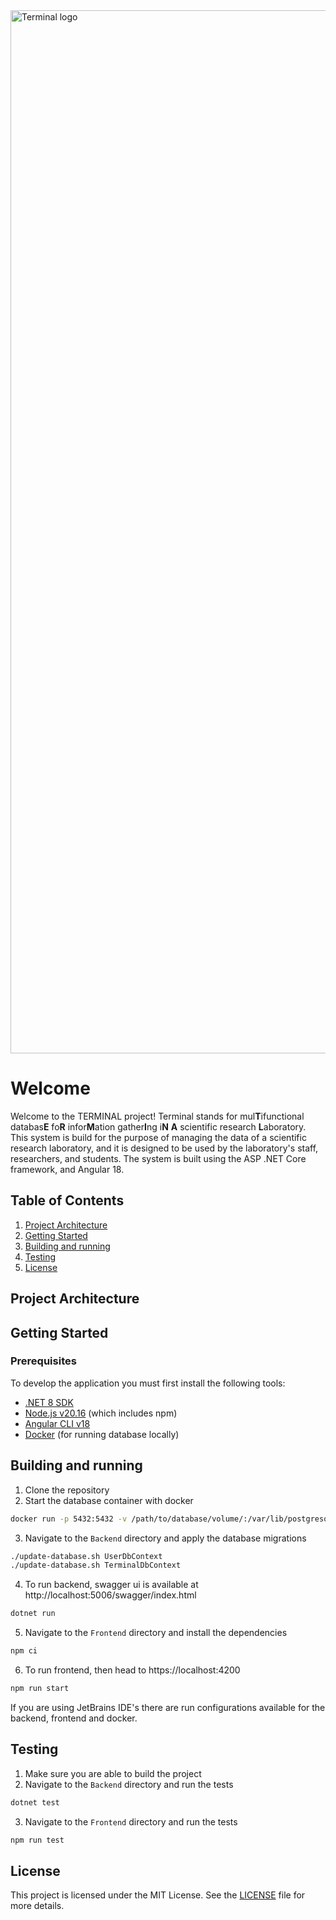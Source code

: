 <img width="1669" src="https://user-images.githubusercontent.com/46223928/229259166-1ce9f748-09c8-43f7-869c-b083d848f624.svg" alt="Terminal logo"/>

# Welcome

Welcome to the TERMINAL project! Terminal stands for mul**T**ifunctional databas**E** fo**R** infor**M**ation gather**I**ng i**N** **A** scientific research **L**aboratory. This system is build for the purpose of managing the data of a scientific research laboratory, and it is designed to be used by the laboratory's staff, researchers, and students. The system is built using the ASP .NET Core framework, and Angular 18.

## Table of Contents

1. [Project Architecture](#project-architecture)
2. [Getting Started](#getting-started)
3. [Building and running](#building-and-running)
4. [Testing](#testing)
5. [License](#license)

[//]: # (5. [Contributing]&#40;#contributing&#41;)

## Project Architecture

## Getting Started

### Prerequisites
To develop the application you must first install the following tools:

- [.NET 8 SDK](https://dotnet.microsoft.com/download/dotnet/8.0)
- [Node.js v20.16](https://nodejs.org/) (which includes npm)
- [Angular CLI v18](https://angular.dev/tools/cli)
- [Docker](https://docs.docker.com/get-docker/) (for running database locally)

## Building and running

1. Clone the repository
2. Start the database container with docker
```bash
docker run -p 5432:5432 -v /path/to/database/volume/:/var/lib/postgresql/data --env POSTGRES_PASSWORD=root --env POSTGRES_DB=terminal --env POSTGRES_USER=root --name terminal.database --pull missing postgres 
```

3. Navigate to the `Backend` directory and apply the database migrations
```bash
./update-database.sh UserDbContext
./update-database.sh TerminalDbContext
```

4. To run backend, swagger ui is available at http://localhost:5006/swagger/index.html
```bash
dotnet run
```

5. Navigate to the `Frontend` directory and install the dependencies
```bash
npm ci
```

6. To run frontend, then head to https://localhost:4200
```bash
npm run start
```
If you are using JetBrains IDE's there are run configurations available for the backend, frontend and docker.

## Testing
1. Make sure you are able to build the project
2. Navigate to the `Backend` directory and run the tests
```bash
dotnet test
```
3. Navigate to the `Frontend` directory and run the tests
```bash
npm run test
```

[//]: # (## Contributing)

[//]: # ()
[//]: # (Contributions are welcome! Please read our [contributing guidelines]&#40;CONTRIBUTING.md&#41; for more details.)

## License

This project is licensed under the MIT License. See the [LICENSE](LICENSE) file for more details.
